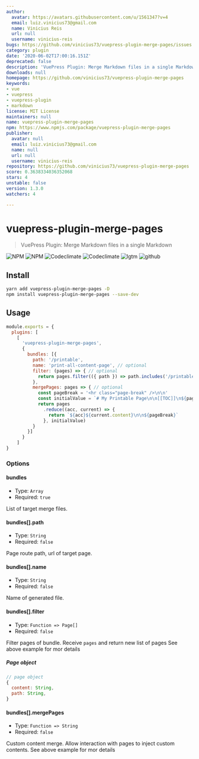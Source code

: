 ```yaml
---
author:
  avatar: https://avatars.githubusercontent.com/u/1561347?v=4
  email: luiz.vinicius73@gmail.com
  name: Vinicius Reis
  url: null
  username: vinicius-reis
bugs: https://github.com/vinicius73/vuepress-plugin-merge-pages/issues
category: plugin
date: '2020-06-02T17:00:16.151Z'
deprecated: false
description: 'VuePress Plugin: Merge Markdown files in a single Markdown'
downloads: null
homepage: https://github.com/vinicius73/vuepress-plugin-merge-pages
keywords:
- vue
- vuepress
- vuepress-plugin
- markdown
license: MIT License
maintainers: null
name: vuepress-plugin-merge-pages
npm: https://www.npmjs.com/package/vuepress-plugin-merge-pages
publisher:
  avatar: null
  email: luiz.vinicius73@gmail.com
  name: null
  url: null
  username: vinicius-reis
repository: https://github.com/vinicius73/vuepress-plugin-merge-pages
score: 0.3638334036352068
stars: 4
unstable: false
version: 1.3.0
watchers: 4

---
```


# vuepress-plugin-merge-pages

> VuePress Plugin: Merge Markdown files in a single Markdown

![NPM](https://flat.badgen.net/npm/v/vuepress-plugin-merge-pages?icon=npm)
![NPM](https://flat.badgen.net/npm/dm/vuepress-plugin-merge-pages?icon=npm)
![Codeclimate](https://flat.badgen.net/codeclimate/maintainability/vinicius73/vuepress-plugin-merge-pages?icon=codeclimate)
![Codeclimate](https://flat.badgen.net/codeclimate/coverage/vinicius73/vuepress-plugin-merge-pages?icon=codeclimate)
![lgtm](https://flat.badgen.net/lgtm/grade/g/vinicius73/vuepress-plugin-merge-pages?icon=lgtm)
![github](https://flat.badgen.net/github/status/vinicius73/vuepress-plugin-merge-pages?icon=github)


## Install

```bash
yarn add vuepress-plugin-merge-pages -D
npm install vuepress-plugin-merge-pages --save-dev
```

## Usage

```js
module.exports = {
  plugins: [
    [
      'vuepress-plugin-merge-pages',
      {
        bundles: [{
          path: '/printable',
          name: 'print-all-content-page', // optional
          filter: (pages) => { // optional
            return pages.filter(({ path }) => path.includes('/printable-page/'))
          },
          mergePages: pages => { // optional
            const pageBreak = '<hr class="page-break" />\n\n'
            const initialValue = `# My Printable Page\n\n[[TOC]]\n${pageBreak}`
            return pages
              .reduce((acc, current) => {
                return `${acc}${current.content}\n\n${pageBreak}`
              }, initialValue)
          }
        }]
      }
    ]
}
```

### Options

#### bundles

- Type: `Array`
- Required: `true`

List of target merge files.

#### bundles[].path

- Type: `String`
- Required: `false`

Page route path, url of target page.

#### bundles[].name

- Type: `String`
- Required: `false`

Name of generated file.

#### bundles[].filter

- Type: `Function => Page[]`
- Required: `false`

Filter pages of bundle. Receive `pages` and return new list of pages
See above example for mor details

##### Page object

```js
// page object
{
  content: String,
  path: String,
}
```

#### bundles[].mergePages

- Type: `Function => String`
- Required: `false`

Custom content merge. Allow interaction with pages to inject custom contents.
See above example for mor details